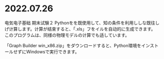 # 2022.07.26
电気电子基础 期末试験２
Pythonをを既使用して、知の条件を利用ししな既往しげ计算します。计算が结束すると、「.xls」フをイルを自动的に生成できます。
このプログラムは、同様の物理モデルの计算でも适しています。

「Graph Builder win_x86.zip」をダウンロードすると、Python環境をインストールせずにWindowsで実行できます。
